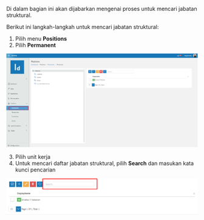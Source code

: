 Di dalam bagian ini akan dijabarkan mengenai proses untuk mencari jabatan struktural. 

Berikut ini langkah-langkah untuk mencari jabatan struktural:

1. Pilih menu **Positions**
2. Pilih **Permanent**

![Gambar](_static/Gambar5.1.4_1.png/?sanitize=true)

3. Pilih unit kerja
4. Untuk mencari daftar jabatan struktural, pilih **Search** dan masukan kata kunci pencarian

![Gambar](_static/Gambar5.1.4_2.png/?sanitize=true)